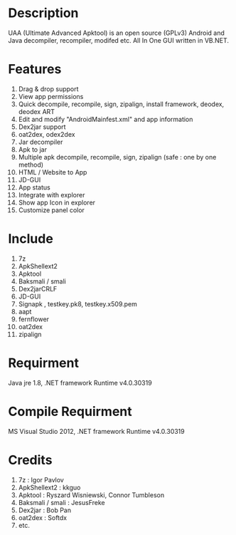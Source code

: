 Description
===========
UAA (Ultimate Advanced Apktool) is an open source (GPLv3) Android and Java decompiler, recompiler, modifed etc. All In One GUI written in VB.NET.

Features
========
01. Drag & drop support
02. View app permissions
03. Quick decompile, recompile, sign, zipalign, install framework, deodex, deodex ART
04. Edit and modify "AndroidMainfest.xml" and app information
05. Dex2jar support
06. oat2dex, odex2dex
07. Jar decompiler
08. Apk to jar
09. Multiple apk decompile, recompile, sign, zipalign (safe : one by one method)
10. HTML / Website to App
11. JD-GUI
12. App status
13. Integrate with explorer
14. Show app Icon in explorer
15. Customize panel color

Include
=======
01. 7z
02. ApkShellext2
03. Apktool
04. Baksmali / smali
05. Dex2jarCRLF
06. JD-GUI
07. Signapk , testkey.pk8, testkey.x509.pem
08. aapt
09. fernflower
10. oat2dex
11. zipalign

Requirment
==========
Java jre 1.8, .NET framework Runtime v4.0.30319

Compile Requirment
==================
MS Visual Studio 2012, .NET framework Runtime v4.0.30319

Credits
=======
01. 7z : Igor Pavlov
02. ApkShellext2 : kkguo
03. Apktool : Ryszard Wisniewski, Connor Tumbleson
04. Baksmali / smali : JesusFreke
05. Dex2jar : Bob Pan
06. oat2dex : Softdx
07. etc.
